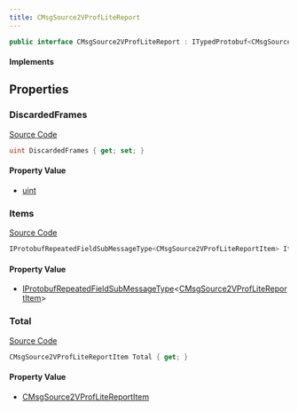 ```yaml
---
title: CMsgSource2VProfLiteReport
---
```


```csharp
public interface CMsgSource2VProfLiteReport : ITypedProtobuf<CMsgSource2VProfLiteReport>, INativeHandle
```

#### Implements

## Properties

### DiscardedFrames

[Source Code](https://github.com/swiftly-solution/swiftlys2/blob/main/managed/src/SwiftlyS2.Generated/Protobufs/Interfaces/CMsgSource2VProfLiteReport.cs#L19)

```csharp
uint DiscardedFrames { get; set; }
```

#### Property Value

- [uint](https://learn.microsoft.com/dotnet/api/system.uint32)

### Items

[Source Code](https://github.com/swiftly-solution/swiftlys2/blob/main/managed/src/SwiftlyS2.Generated/Protobufs/Interfaces/CMsgSource2VProfLiteReport.cs#L16)

```csharp
IProtobufRepeatedFieldSubMessageType<CMsgSource2VProfLiteReportItem> Items { get; }
```

#### Property Value

- [IProtobufRepeatedFieldSubMessageType](/docs/api/shared/netmessages/iprotobufrepeatedfieldsubmessagetype-1)<[CMsgSource2VProfLiteReportItem](/docs/api/shared/protobufdefinitions/cmsgsource2vproflitereportitem)>

### Total

[Source Code](https://github.com/swiftly-solution/swiftlys2/blob/main/managed/src/SwiftlyS2.Generated/Protobufs/Interfaces/CMsgSource2VProfLiteReport.cs#L13)

```csharp
CMsgSource2VProfLiteReportItem Total { get; }
```

#### Property Value

- [CMsgSource2VProfLiteReportItem](/docs/api/shared/protobufdefinitions/cmsgsource2vproflitereportitem)

